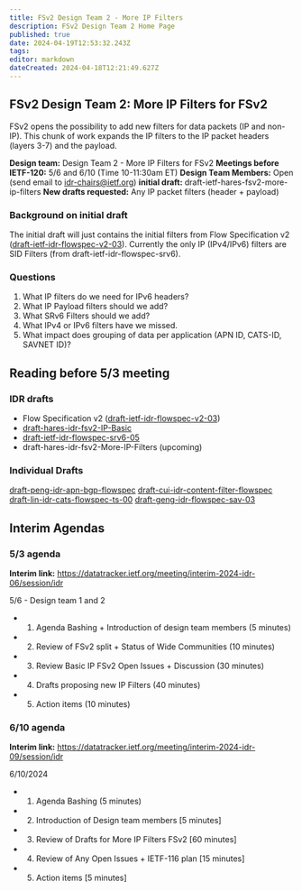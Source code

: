```yaml
---
title: FSv2 Design Team 2 - More IP Filters 
description: FSv2 Design Team 2 Home Page 
published: true
date: 2024-04-19T12:53:32.243Z
tags: 
editor: markdown
dateCreated: 2024-04-18T12:21:49.627Z
---
```


## FSv2 Design Team 2: More IP Filters for FSv2 

FSv2 opens the possibility to add new filters for data packets (IP and non-IP). This chunk of work expands the IP filters to the IP packet headers (layers 3-7) and the payload.

**Design team:** Design Team 2 - More IP Filters for FSv2
**Meetings before IETF-120:** 5/6 and 6/10 (Time 10-11:30am ET)
**Design Team Members:** Open (send email to idr-chairs@ietf.org) 
**initial draft:** draft-ietf-hares-fsv2-more-ip-filters
**New drafts requested:** Any IP packet filters (header + payload)

### Background on initial draft 
The initial draft will just contains the initial filters from Flow Specification v2 ([draft-ietf-idr-flowspec-v2-03](https://datatracker.ietf.org/doc/draft-ietf-idr-flowspec-v2/)).  Currently the only IP (IPv4/IPv6) filters are SID Filters (from draft-ietf-idr-flowspec-srv6).  

### Questions
1. What IP filters do we need for IPv6 headers? 
2. What IP Payload filters should we add? 
3. What SRv6 Filters should we add? 
4. What IPv4 or IPv6 filters have we missed. 
5. What impact does grouping of data per application (APN ID, CATS-ID, SAVNET ID)? 

## Reading before 5/3 meeting 

### IDR drafts 
- Flow Specification v2 ([draft-ietf-idr-flowspec-v2-03](https://datatracker.ietf.org/doc/draft-ietf-idr-flowspec-v2/))
- [draft-hares-idr-fsv2-IP-Basic](https://datatracker.ietf.org/doc/draft-hares-idr-fsv2-ip-basic/)
- [draft-ietf-idr-flowspec-srv6-05](https://datatracker.ietf.org/doc/draft-ietf-idr-flowspec-srv6/) 
- draft-hares-idr-fsv2-More-IP-Filters (upcoming) 

### Individual Drafts
[draft-peng-idr-apn-bgp-flowspec](https://datatracker.ietf.org/doc/draft-peng-idr-apn-bgp-flowspec/)
[draft-cui-idr-content-filter-flowspec](https://datatracker.ietf.org/doc/draft-cui-idr-content-filter-flowspec/)
[draft-lin-idr-cats-flowspec-ts-00](https://datatracker.ietf.org/doc/draft-lin-idr-cats-flowspec-ts/)
[draft-geng-idr-flowspec-sav-03](https://datatracker.ietf.org/doc/draft-geng-idr-flowspec-sav/)

## Interim Agendas 
### 5/3 agenda 
**Interim link:** https://datatracker.ietf.org/meeting/interim-2024-idr-06/session/idr

5/6 - Design team 1 and 2
- 1) Agenda Bashing + Introduction of design team members (5 minutes)
- 2) Review of FSv2 split + Status of Wide Communities (10 minutes)
- 3) Review Basic IP FSv2 Open Issues + Discussion (30 minutes)
- 4) Drafts proposing new IP Filters (40 minutes) 
- 5) Action items (10 minutes) 


### 6/10 agenda 
**Interim link:** https://datatracker.ietf.org/meeting/interim-2024-idr-09/session/idr

6/10/2024
- 1) Agenda Bashing  (5 minutes)
- 2) Introduction of Design team members [5 minutes]
- 3) Review of Drafts for More IP Filters FSv2 [60 minutes]
- 4) Review of Any Open Issues + IETF-116 plan [15 minutes]
- 5) Action items [5 minutes] 